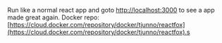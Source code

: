 
Run like a normal react app and goto [http://localhost:3000](http://localhost:3000) to see a app made great again. Docker repo: [https://cloud.docker.com/repository/docker/tjunno/reactfox](https://cloud.docker.com/repository/docker/tjunno/reactfox).s